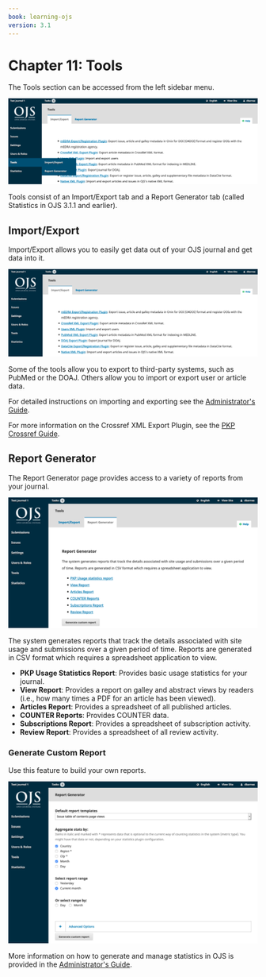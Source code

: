 ```yaml
---
book: learning-ojs
version: 3.1
---
```

# Chapter 11: Tools

The Tools section can be accessed from the left sidebar menu.

![](./assets/learning-ojs3.1-jm-users-tools.png)

Tools consist of an Import/Export tab and a Report Generator tab (called Statistics in OJS 3.1.1 and earlier).

## Import/Export

Import/Export allows you to easily get data out of your OJS journal and get data into it.

![](./assets/learning-ojs3.1-jm-users-tools-import.png)

Some of the tools allow you to export to third-party systems, such as PubMed or the DOAJ. Others allow you to import or export user or article data.

For detailed instructions on importing and exporting see the [Administrator's Guide](https://docs.pkp.sfu.ca/admin-guide/en/data-import-and-export).

For more information on the Crossref XML Export Plugin, see the [PKP Crossref Guide](https://docs.pkp.sfu.ca/crossref-ojs-manual/en/).

## Report Generator

The Report Generator page provides access to a variety of reports from your journal.

![](./assets/learning-ojs3.1-jm-users-tools-stats.png)

The system generates reports that track the details associated with site usage and submissions over a given period of time. Reports are generated in CSV format which requires a spreadsheet application to view.

- **PKP Usage Statistics Report**: Provides basic usage statistics for your journal.
- **View Report**: Provides a report on galley and abstract views by readers \(i.e., how many times a PDF for an article has been viewed\).
- **Articles Report**: Provides a spreadsheet of all published articles.
- **COUNTER Reports**: Provides COUNTER data.
- **Subscriptions Report**: Provides a spreadsheet of subscription activity.
- **Review Report**: Provides a spreadsheet of all review activity.


### Generate Custom Report

Use this feature to build your own reports.

![](./assets/learning-ojs3.1-jm-users-tools-stats-custom.png)

More information on how to generate and manage statistics in OJS is provided in the [Administrator's Guide](https://docs.pkp.sfu.ca/admin-guide/en/statistics).
